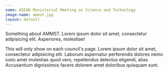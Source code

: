 ```yaml
---
name: ASEAN Ministerial Meeting on Science and Technology
image-name: ammst.jpg
layout: default
---
```

Something about AMMST. Lorem ipsum dolor sit amet, consectetur adipisicing elit. Asperiores, molestiae!

This will only show on each council's page. Lorem ipsum dolor sit amet, consectetur adipisicing elit. Laborum aspernatur perferendis dolores nemo iusto amet molestias quod vero, repellendus delectus eligendi, alias. Accusantium dignissimos facere dolorem amet doloribus quisquam sunt.
